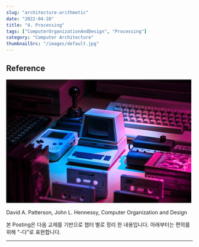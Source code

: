 ```yaml
---
slug: "architecture-arithmetic"
date: "2022-04-28"
title: "4. Processing"
tags: ["ComputerOrganizationAndDesign", "Processing"]
category: "Computer Architecture"
thumbnailSrc: "/images/default.jpg"
---
```

## **Reference**

![<img src="/images/default.jpg" width="190" />](/images/default.jpg)

David A. Patterson, John L. Hennessy, Computer Organization and Design

본 Posting은 다음 교제를 기반으로 챕터 별로 정리 한 내용입니다. 아래부터는 편의를 위해 "-다"로 표현합니다.

---